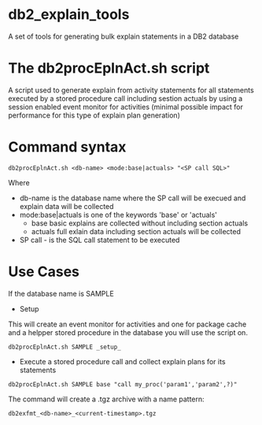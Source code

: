 # db2_explain_tools

A set of tools for generating bulk explain statements in a DB2 database 

# The db2procEplnAct.sh script

A script used to generate explain from activity statements for all statements 
executed by a stored procedure call including sestion actuals by using a 
session enabled event monitor for activities (minimal possible impact for 
performance for this type of explain plan generation) 

# Command syntax

```
db2procEplnAct.sh <db-name> <mode:base|actuals> "<SP call SQL>"
```
Where

* db-name is the database name where the SP call will be execued and explain data will be collected
* mode:base|actuals is one of the keywords 'base' or 'actuals'
  * base basic explains are collected without including section actuals
  * actuals full exlain data including section actuals will be collected
* SP call - is the SQL call statement to be executed
  
# Use Cases

If the database name is SAMPLE

* Setup

This will create an event monitor for activities and one for package cache and a helpper stored procedure 
in the database you will use the script on.

```
db2procEplnAct.sh SAMPLE _setup_
```

* Execute a stored procedure call and collect explain plans for its statements
```
db2procEplnAct.sh SAMPLE base "call my_proc('param1','param2',?)"
```
The command will create a .tgz archive with a name pattern:
```
db2exfmt_<db-name>_<current-timestamp>.tgz
```
